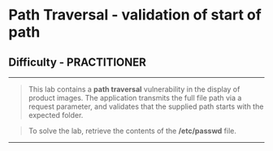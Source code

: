 
# Path Traversal - validation of start of path

## Difficulty - PRACTITIONER

---

> This lab contains a **path traversal** vulnerability in the display of product images.
> The application transmits the full file path via a request parameter, and validates that the supplied path starts with the expected folder.

> To solve the lab, retrieve the contents of the **/etc/passwd** file. 

---


